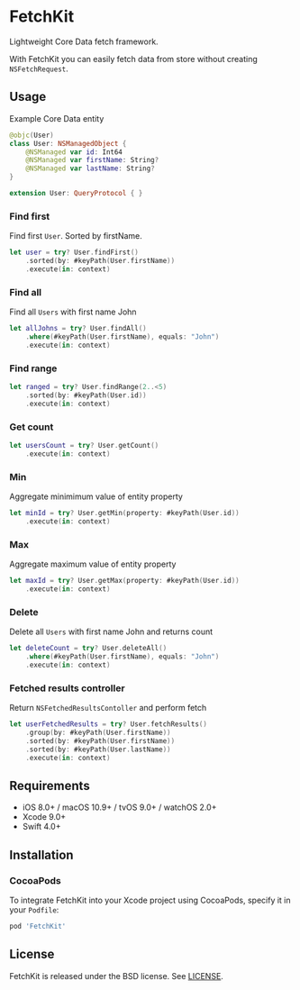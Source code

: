 # FetchKit

Lightweight Core Data fetch framework.

With FetchKit you can easily fetch data from store without creating `NSFetchRequest`.

## Usage
Example Core Data entity
```swift
@objc(User)
class User: NSManagedObject {
    @NSManaged var id: Int64
    @NSManaged var firstName: String?
    @NSManaged var lastName: String?
}

extension User: QueryProtocol { }
```

### Find first
Find first `User`. Sorted by firstName.
```swift
let user = try? User.findFirst()
    .sorted(by: #keyPath(User.firstName))
    .execute(in: context)
```

### Find all
Find all `Users` with first name John
```swift
let allJohns = try? User.findAll()
    .where(#keyPath(User.firstName), equals: "John")
    .execute(in: context)
```

### Find range
```swift
let ranged = try? User.findRange(2..<5)
    .sorted(by: #keyPath(User.id))
    .execute(in: context)
```

### Get count
```swift
let usersCount = try? User.getCount()
    .execute(in: context)
```

### Min
Aggregate minimimum value of entity property
```swift
let minId = try? User.getMin(property: #keyPath(User.id))
    .execute(in: context)
```

### Max
Aggregate maximum value of entity property
```swift
let maxId = try? User.getMax(property: #keyPath(User.id))
    .execute(in: context)
```

### Delete
Delete all `Users` with first name John and returns count
```swift
let deleteCount = try? User.deleteAll()
    .where(#keyPath(User.firstName), equals: "John")
    .execute(in: context)
```

### Fetched results controller
Return `NSFetchedResultsContoller` and perform fetch
```swift
let userFetchedResults = try? User.fetchResults()
    .group(by: #keyPath(User.firstName))
    .sorted(by: #keyPath(User.firstName))
    .sorted(by: #keyPath(User.lastName))
    .execute(in: context)
```

## Requirements

- iOS 8.0+ / macOS 10.9+ / tvOS 9.0+ / watchOS 2.0+
- Xcode 9.0+
- Swift 4.0+

## Installation

### CocoaPods
To integrate FetchKit into your Xcode project using CocoaPods, specify it in your `Podfile`:

```ruby
pod 'FetchKit'
```

## License
FetchKit is released under the BSD license. See [LICENSE](LICENSE).
